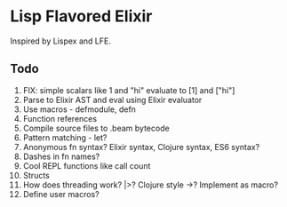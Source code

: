 # Lisp Flavored Elixir

Inspired by Lispex and LFE.

## Todo

1. FIX: simple scalars like 1 and "hi" evaluate to [1] and ["hi"]
1. Parse to Elixir AST and eval using Elixir evaluator
1. Use macros - defmodule, defn
1. Function references
1. Compile source files to .beam bytecode
1. Pattern matching - let?
1. Anonymous fn syntax? Elixir syntax, Clojure syntax, ES6 syntax?
1. Dashes in fn names?
1. Cool REPL functions like call count
1. Structs
1. How does threading work? |>? Clojure style ->? Implement as macro?
1. Define user macros?
